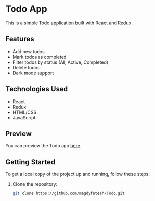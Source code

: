 # Todo App

This is a simple Todo application built with React and Redux.

## Features

- Add new todos
- Mark todos as completed
- Filter todos by status (All, Active, Completed)
- Delete todos
- Dark mode support

## Technologies Used

- React
- Redux
- HTML/CSS
- JavaScript

## Preview

You can preview the Todo app [here](https://todoappforme111.netlify.app/).

## Getting Started

To get a local copy of the project up and running, follow these steps:

1. Clone the repository:

   ```bash
   git clone https://github.com/magdyfeteah/Todo.git
